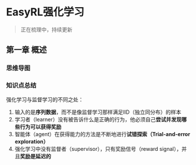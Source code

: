 # EasyRL强化学习

> 正在梳理中，持续更新

## 第一章 概述

### 思维导图

### 知识点总结

强化学习与监督学习的不同之处：
1. 输入的是**序列数据**，而不是像监督学习那样满足IID（独立同分布）的样本
2. 学习者（learner）没有被告诉什么是正确的行为，他必须自己**尝试并发现哪些行为可以获得奖励**
3. 智能体（agent）在获得能力的方法是不断地进行**试错探索（Trial-and-error exploration）**
4. 强化学习中没有监督者（supervisor），只有奖励信号（reward signal），并且**奖励是延迟的**